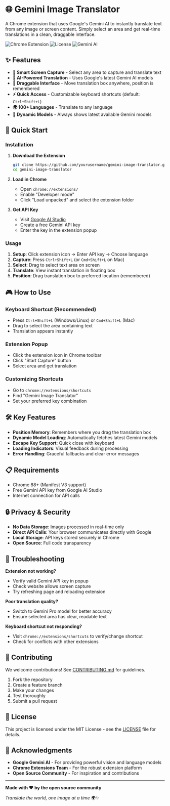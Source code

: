 # 🌐 Gemini Image Translator

A Chrome extension that uses Google's Gemini AI to instantly translate text from any image or screen content. Simply select an area and get real-time translations in a clean, draggable interface.

![Chrome Extension](https://img.shields.io/badge/Chrome-Extension-4285f4?style=flat-square&logo=google-chrome)
![License](https://img.shields.io/badge/License-MIT-green?style=flat-square)
![Gemini AI](https://img.shields.io/badge/Powered%20by-Gemini%20AI-orange?style=flat-square)

## ✨ Features

- **🎯 Smart Screen Capture** - Select any area to capture and translate text
- **🤖 AI-Powered Translation** - Uses Google's latest Gemini AI models
- **🎨 Draggable Interface** - Move translation box anywhere, position is remembered
- **⚡ Quick Access** - Customizable keyboard shortcuts (default: `Ctrl+Shift+L`)
- **🌍 100+ Languages** - Translate to any language
- **🔄 Dynamic Models** - Always shows latest available Gemini models

## 🚀 Quick Start

### Installation

1. **Download the Extension**
   ```bash
   git clone https://github.com/yourusername/gemini-image-translator.git
   cd gemini-image-translator
   ```

2. **Load in Chrome**
   - Open `chrome://extensions/`
   - Enable "Developer mode"
   - Click "Load unpacked" and select the extension folder

3. **Get API Key**
   - Visit [Google AI Studio](https://makersuite.google.com/app/apikey)
   - Create a free Gemini API key
   - Enter the key in the extension popup

### Usage

1. **Setup**: Click extension icon → Enter API key → Choose language
2. **Capture**: Press `Ctrl+Shift+L` (or `Cmd+Shift+L` on Mac)
3. **Select**: Drag to select text area on screen
4. **Translate**: View instant translation in floating box
5. **Position**: Drag translation box to preferred location (remembered)

## 🎮 How to Use

### Keyboard Shortcut (Recommended)
- Press `Ctrl+Shift+L` (Windows/Linux) or `Cmd+Shift+L` (Mac)
- Drag to select the area containing text
- Translation appears instantly

### Extension Popup
- Click the extension icon in Chrome toolbar
- Click "Start Capture" button
- Select area and get translation

### Customizing Shortcuts
- Go to `chrome://extensions/shortcuts`
- Find "Gemini Image Translator"
- Set your preferred key combination

## 🛠️ Key Features

- **Position Memory**: Remembers where you drag the translation box
- **Dynamic Model Loading**: Automatically fetches latest Gemini models
- **Escape Key Support**: Quick close with keyboard
- **Loading Indicators**: Visual feedback during processing
- **Error Handling**: Graceful fallbacks and clear error messages

## 📋 Requirements

- Chrome 88+ (Manifest V3 support)
- Free Gemini API key from Google AI Studio
- Internet connection for API calls

## 🔒 Privacy & Security

- **No Data Storage**: Images processed in real-time only
- **Direct API Calls**: Your browser communicates directly with Google
- **Local Storage**: API keys stored securely in Chrome
- **Open Source**: Full code transparency

## 🐛 Troubleshooting

**Extension not working?**
- Verify valid Gemini API key in popup
- Check website allows screen capture
- Try refreshing page and reloading extension

**Poor translation quality?**
- Switch to Gemini Pro model for better accuracy
- Ensure selected area has clear, readable text

**Keyboard shortcut not responding?**
- Visit `chrome://extensions/shortcuts` to verify/change shortcut
- Check for conflicts with other extensions

## 🤝 Contributing

We welcome contributions! See [CONTRIBUTING.md](CONTRIBUTING.md) for guidelines.

1. Fork the repository
2. Create a feature branch
3. Make your changes
4. Test thoroughly
5. Submit a pull request

## 📄 License

This project is licensed under the MIT License - see the [LICENSE](LICENSE) file for details.

## 🙏 Acknowledgments

- **Google Gemini AI** - For providing powerful vision and language models
- **Chrome Extensions Team** - For the robust extension platform
- **Open Source Community** - For inspiration and contributions

---

**Made with ❤️ by the open source community**

*Translate the world, one image at a time* 🌍✨